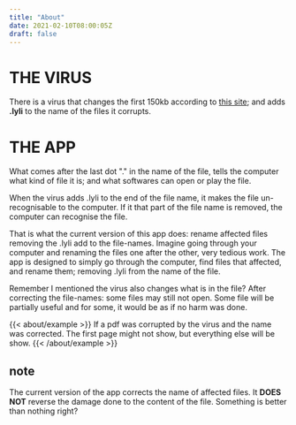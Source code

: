 ```yaml
---
title: "About"
date: 2021-02-10T08:00:05Z
draft: false
---
```


# THE VIRUS

There is a virus that changes the first 150kb according to [this site](); and adds **.lyli** to the name of the files it corrupts. 

# THE APP

What comes after the last dot "." in the name of the file, tells the computer what kind of file it is; and what softwares can open or play the file. 

When the virus adds .lyli to the end of the file name, it makes the file un-recognisable to the computer. If it that part of the file name is removed, the computer can recognise the file.  

That is what the current version of this app does: rename affected files removing the .lyli add to the file-names. Imagine going through your computer and renaming the files one after the other, very tedious work. The app is designed to simply go through the computer, find files that affected, and rename them; removing .lyli from the name of the file.

Remember I mentioned the virus also changes what is in the file? After correcting the file-names: some files may still not open. Some file will be partially useful and for some, it would be as if no harm was done. 

{{< about/example >}}
If a pdf was corrupted by the virus and the name was corrected. The first page might not show, but everything else will be show.
{{< /about/example >}}

## note

The current version of the app corrects the name of affected files. It **DOES NOT** reverse the damage done to the content of the file. Something is better than nothing right?
